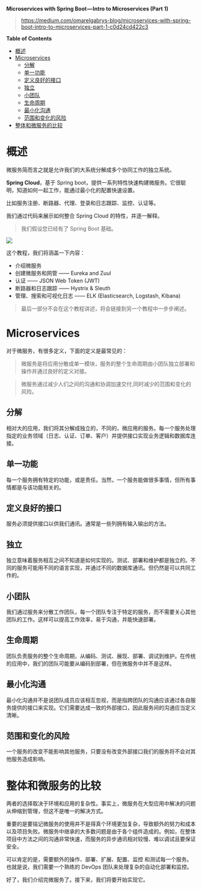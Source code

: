 **Microservices with Spring Boot — Intro to Microservices (Part 1)**

> https://medium.com/omarelgabrys-blog/microservices-with-spring-boot-intro-to-microservices-part-1-c0d24cd422c3

<!-- markdown-toc start - Don't edit this section. Run M-x markdown-toc-refresh-toc -->
**Table of Contents**

- [概述](#概述)
- [Microservices](#microservices)
	- [分解](#分解)
	- [单一功能](#单一功能)
	- [定义良好的接口](#定义良好的接口)
	- [独立](#独立)
	- [小团队](#小团队)
	- [生命周期](#生命周期)
	- [最小化沟通](#最小化沟通)
	- [范围和变化的风险](#范围和变化的风险)
- [整体和微服务的比较](#整体和微服务的比较)

<!-- markdown-toc end -->


# 概述

微服务简而言之就是允许我们的大系统分解成多个协同工作的独立系统。

**Spring Cloud**，基于 Spring boot，提供一系列特性快速构建微服务。它很聪明，知道如何一起工作，能通过最小化的配置快速设置。

比如服务注册、断路器、代理、登录和日志跟踪、监控、认证等。

我们通过代码来展示如何整合 Spring Cloud 的特性，并逐一解释。

> 我们假设您已经有了 Spring Boot 基础。

![](https://raw.githubusercontent.com/keer2345/microservices-spring-boot/master/images/01.png)

这个教程，我们将涵盖一下内容：
- 介绍微服务
- 创建微服务和网管 —— Eureka and Zuul
- 认证 —— JSON Web Token (JWT)
- 断路器和日志跟踪 —— Hystrix & Sleuth
- 管理、搜索和可视化日志 —— ELK (Elasticsearch, Logstash, Kibana)

> 最后一部分不会在这个教程讲述，将会链接到另一个教程中一步步阐述。

# Microservices
对于微服务，有很多定义，下面的定义是最常见的：

> 微服务是将应用分散成单一模块，服务的整个生命周期由小团队独立部署和操作并通过良好的定义对接。

> 微服务通过减少人们之间的沟通和协调加速交付,同时减少的范围和变化的风险。

## 分解
相对大的应用，我们将其分解成独立的，不同的，微应用的服务。每一个服务处理指定的业务领域（日志、认证、订单、客户）并提供接口实现业务逻辑和数据库连接。

## 单一功能
每一个服务拥有特定的功能，或是责任。当然，一个服务能做很多事情，但所有事情都是与该功能相关的。

## 定义良好的接口
服务必须提供接口以供我们通讯。通常是一些列拥有输入输出的方法。

## 独立
独立意味着服务相互之间不知道是如何实现的。测试、部署和维护都是独立的。不同的服务可能用不同的语言实现，并通过不同的数据库通讯。但仍然是可以共同工作的。

## 小团队
我们通过服务来分散工作团队，每一个团队专注于特定的服务，而不需要关心其他团队的工作。这样可以提高工作效率，易于沟通，并能快速部署。

## 生命周期
团队负责服务的整个生命周期，从编码、测试、展现、部署、调试到维护。在传统的应用中，我们的团队可能要从编码到部署，但在微服务中并不是这样。

## 最小化沟通
最小化沟通并不是说团队成员应该相互忽视，而是指跨团队的沟通应该通过各自服务提供的接口来实现。它们需要达成一致的外部接口，因此服务间的沟通应当定义清晰。

## 范围和变化的风险
一个服务的改变不能影响其他服务，只要没有改变外部接口我们的服务将不会对其他服务造成影响。

# 整体和微服务的比较

两者的选择取决于环境和应用的复杂性。事实上，微服务在大型应用中解决的问题从伸缩到管理，但这不是唯一的解决方式。

重要的是要铭记微服务的使用并不是得真个环境更加复杂，导致额外的努力和成本以及项目失败。微服务中继承的大多数问题是由于各个组件造成的。例如，在整体项目中方法之间的沟通非常快速，而服务的异步通讯相对较慢、难以调试且要保证安全。

可以肯定的是，需要额外的操作、部署、扩展、配置、监控 和测试每一个服务。也就是说，我们需要一个熟练的 DevOps 团队来处理复杂的自动化部署和监控。

好了，我们介绍完微服务了。接下来，我们将要开始实现它。
